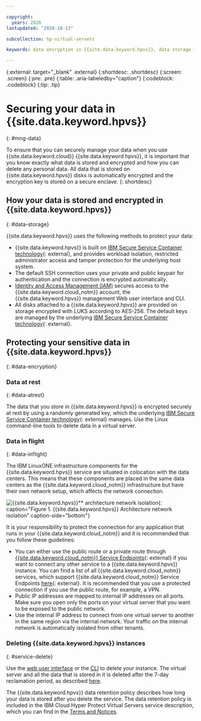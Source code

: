 ```yaml
---

copyright:
  years: 2020
lastupdated: "2020-10-13"

subcollection: hp-virtual-servers

keywords: data encryption in {{site.data.keyword.hpvs}}, data storage for {{site.data.keyword.hpvs}}, bring your own keys for {{site.data.keyword.hpvs}}, BYOK for{{site.data.keyword.hpvs}}, key management for {{site.data.keyword.hpvs}}, key encryption for {{site.data.keyword.hpvs}}, personal data in {{site.data.keyword.hpvs}}, data deletion for {{site.data.keyword.hpvs}}, data in {{site.data.keyword.hpvs}}, data security in {{site.data.keyword.hpvs}}

---
```


{:external: target="_blank" .external}
{:shortdesc: .shortdesc}
{:screen: .screen}
{:pre: .pre}
{:table: .aria-labeledby="caption"}
{:codeblock: .codeblock}
{:tip: .tip}

# Securing your data in {{site.data.keyword.hpvs}}
{: #mng-data}

To ensure that you can securely manage your data when you use {{site.data.keyword.cloud}} {{site.data.keyword.hpvs}}, it is important that you know exactly what data is stored and encrypted and how you can delete any personal data. All data that is stored on {{site.data.keyword.hpvs}} disks is automatically encrypted and the encryption key is stored on a secure enclave.
{: shortdesc}


## How your data is stored and encrypted in {{site.data.keyword.hpvs}}
{: #data-storage}

{{site.data.keyword.hpvs}} uses the following methods to protect your data:

- {{site.data.keyword.hpvs}} is built on [IBM Secure Service Container technology](https://www.ibm.com/us-en/marketplace/secure-service-container){: external}, and provides workload isolation, restricted administrator access and tamper protection for the underlying host system.
- The default SSH connection uses your private and public keypair for authentication and the connection is encrypted automatically.
- [Identity and Access Management (IAM)](/docs/hp-virtual-servers?topic=hp-virtual-servers-iam-hpvs) secures access to the {{site.data.keyword.cloud_notm}} account, the {{site.data.keyword.hpvs}} management Web user interface and CLI.
- All disks attached to a {{site.data.keyword.hpvs}} are provided on storage encrypted with LUKS according to AES-256. The default keys are managed by the underlying [IBM Secure Service Container technology](https://www.ibm.com/us-en/marketplace/secure-service-container){: external}.

## Protecting your sensitive data in {{site.data.keyword.hpvs}}
{: #data-encryption}

### Data at rest
{: #data-atrest}

The data that you store in {{site.data.keyword.hpvs}} is encrypted securely at rest by using a randomly generated key, which the underlying [IBM Secure Service Container technology](https://www.ibm.com/us-en/marketplace/secure-service-container){: external} manages. Use the Linux command-line tools to delete data in a virtual server.

### Data in flight
{: #data-inflight}


The IBM LinuxONE infrastructure components for the {{site.data.keyword.hpvs}} service are situated in colocation with the data centers. This means that these components are placed in the same data centers as the {{site.data.keyword.cloud_notm}} infrastructure but have their own network setup, which affects the network connection.

![{{site.data.keyword.hpvs}}** architecture network isolation](image/hpvs_architecture-vs_network_overview.svg "{{site.data.keyword.hpvs}} architecture network isolation"){: caption="Figure 1. {{site.data.keyword.hpvs}} Architecture network isolation" caption-side="bottom"}


It is your responsibility to protect the connection for any application that runs in your {{site.data.keyword.cloud_notm}} and it is recommended that you follow these guidelines:
* You can either use the public route or a private route through [{{site.data.keyword.cloud_notm}} Service Endpoints](https://cloud.ibm.com/docs/account?topic=account-service-endpoints-overview){: external} if you want to connect any other service to a {{site.data.keyword.hpvs}} instance. You can find a list of all {{site.data.keyword.cloud_notm}} services, which support {{site.data.keyword.cloud_notm}} Service Endpoints [here](https://cloud.ibm.com/docs/account?topic=account-vrf-service-endpoint#use-service-endpoint){: external}. It is recommended that you use a protected connection if you use the public route, for example, a VPN.
* Public IP addresses are mapped to internal IP addresses on all ports. Make sure you open only the ports on your virtual server that you want to be exposed to the public network.
* Use the internal IP address to connect from one virtual server to another in the same region via the internal network. Your traffic on the internal network is automatically isolated from other tenants.

### Deleting {{site.data.keyword.hpvs}} instances
{: #service-delete}

Use the [web user interface](/docs/hp-virtual-servers?topic=hp-virtual-servers-remove_vs) or the [CLI](https://cloud.ibm.com/docs/hpvs-cli-plugin#hpvs-instance-delete) to delete your instance. The virtual server and all the data that is stored in it is deleted after the 7-day reclamation period, as described [here](/docs/hp-virtual-servers?topic=hp-virtual-servers-remove_vs).

The {{site.data.keyword.hpvs}} data retention policy describes how long your data is stored after you delete the service. The data retention policy is included in the IBM Cloud Hyper Protect Virtual Servers service description, which you can find in the [Terms and Notices](https://www-03.ibm.com/software/sla/sladb.nsf/sla/bm-8680-01).
